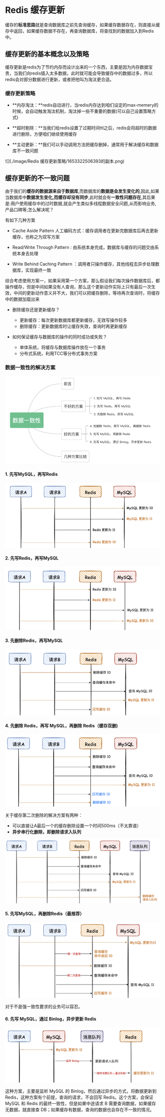 # Redis 缓存更新

缓存的**标准思路**就是查询数据库之前先查询缓存，如果缓存数据存在，则直接从缓存中返回，如果缓存数据不存在，再查询数据库，将查找到的数据加入到Redis中。

## 缓存更新的基本概念以及策略

缓存更新是redis为了节约内存而设计出来的一个东西，主要是因为内存数据宝贵，当我们向redis插入太多数据，此时就可能会导致缓存中的数据过多，所以redis会对部分数据进行更新，或者把他叫为淘汰更合适。

### 缓存更新策略

- **内存淘汰：**redis自动进行，当redis内存达到咱们设定的max-memery的时候，会自动触发淘汰机制，淘汰掉一些不重要的数据(可以自己设置策略方式)

- **超时剔除：**当我们给redis设置了过期时间ttl之后，redis会将超时的数据进行删除，方便咱们继续使用缓存
- **主动更新：**我们可以手动调用方法把缓存删掉，通常用于解决缓存和数据库不一致问题

![](./image/Redis 缓存更新策略/1653322506393的副本.png)

## 缓存更新的不一致问题

由于我们的**缓存的数据源来自于数据库**,而数据库的**数据是会发生变化的**,因此,如果当数据库中**数据发生变化,而缓存却没有同步**,此时就会有**一致性问题存在**,其后果是:用户使用缓存中的过时数据,就会产生类似多线程数据安全问题,从而影响业务,产品口碑等;怎么解决呢？

有如下几种方案

- Cache Aside Pattern 人工编码方式：缓存调用者在更新完数据库后再去更新缓存，也称之为双写方案

- Read/Write Through Pattern : 由系统本身完成，数据库与缓存的问题交由系统本身去处理

- Write Behind Caching Pattern ：调用者只操作缓存，其他线程去异步处理数据库，实现最终一致

综合考虑使用方案一，如果采用第一个方案，那么假设我们每次操作数据库后，都操作缓存，但是中间如果没有人查询，那么这个更新动作实际上只有最后一次生效，中间的更新动作意义并不大，我们可以把缓存删除，等待再次查询时，将缓存中的数据加载出来

* 删除缓存还是更新缓存？
  * 更新缓存：每次更新数据库都更新缓存，无效写操作较多
  * 删除缓存：更新数据库时让缓存失效，查询时再更新缓存

* 如何保证缓存与数据库的操作的同时成功或失败？
  * 单体系统，将缓存与数据库操作放在一个事务
  * 分布式系统，利用TCC等分布式事务方案

### 数据一致性的解决方案

![img](./image/Redis%20缓存更新策略/redis-shuju-yizhixing-537a505f-1f3f-4f23-b5e3-209c8c8a9281.png)

#### 1. 先写MySQL，再写Redis

![img](./image/Redis%20缓存更新策略/redis-shuju-yizhixing-9ac6e9ab-dd82-40a5-b71b-836c745ed8ac.png)

#### 2. 先写Redis，再写MySQL

![img](./image/Redis%20缓存更新策略/redis-shuju-yizhixing-c50e7ef0-40aa-4931-982a-a9aa31faa6f1.png)

#### 3. 先删除Redis，再写MySQL

![img](./image/Redis%20缓存更新策略/redis-shuju-yizhixing-0fec5605-5530-4b12-af0e-2b529c41e6e6.png)

#### 4. 先删除 Redis，再写 MySQL，再删除 Redis（缓存双删)

![img](./image/Redis%20缓存更新策略/redis-shuju-yizhixing-1fe439cd-83fe-487f-a7ba-578a84839616.png)

关于缓存第二次删除的解决方案有两种：

- 可以直接让A最后一个的缓存删除设置一个时间500ms（不太靠谱）
- **异步串行化删除，即删除请求入队列**

![img](./image/Redis%20缓存更新策略/redis-shuju-yizhixing-6cb3caf1-c85b-4361-8e29-9e71361fd0c8.png)

#### 5. 先写MySQL，再删除Redis（最推荐）

![img](./image/Redis%20缓存更新策略/redis-shuju-yizhixing-1f0e26a8-49c3-469e-a193-08f9766943aa.png)

对于不是强一致性要求的业务可以容忍。

#### 6. 先写 MySQL，通过 Binlog，异步更新 Redis

![img](./image/Redis%20缓存更新策略/redis-shuju-yizhixing-0da55874-8cf7-4c5a-995b-a0e6611bfac2.png)

这种方案，主要是监听 MySQL 的 Binlog，然后通过异步的方式，将数据更新到 Redis，这种方案有个前提，查询的请求，不会回写 Redis。这个方案，会保证 MySQL 和 Redis 的最终一致性，但是如果中途请求 B 需要查询数据，如果缓存无数据，就直接查 DB；如果缓存有数据，查询的数据也会存在不一致的情况。